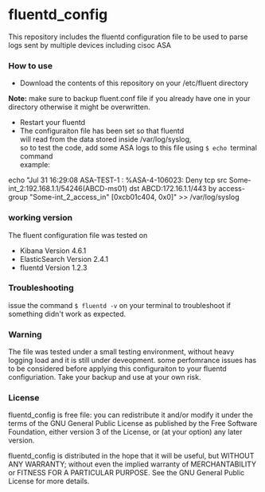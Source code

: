 # fluentd_config
This repository includes the fluentd configuration file to be used to parse logs sent by multiple devices including cisoc ASA


### How to use
- Download the contents of this repository on your /etc/fluent directory

**Note:**
make sure to backup fluent.conf file if you already have one in your directory otherwise it might be overwritten.

- Restart your fluentd 
- The configuraiton file has been set so that fluentd<br> will read from the data stored inside /var/log/syslog,<br> so to test the code, add some ASA logs to this file using ```$ echo ```terminal command<br> example:

echo \"Jul 31 16:29:08 ASA-TEST-1 : %ASA-4-106023: Deny tcp src Some-int_2:192.168.1.1/54246(ABCD-ms01) dst ABCD:172.16.1.1/443 by access-group \"Some-int_2_access_in\" [0xcb01c404, 0x0]\" >> /var/log/syslog


### working version
The fluent configuration file was tested on 
- Kibana Version 	4.6.1
- ElasticSearch Version 2.4.1
- fluentd Version 1.2.3

### Troubleshooting
issue the command ```$ fluentd -v``` on your terminal 
to troubleshoot if something didn't work as expected.

### Warning
The file was tested under a small testing environment,
without heavy logging load and it is still under deveopment.
some perfomrance issues has to be considered before applying 
this configuraiton to your fluentd configuriation.
Take your backup and use at your own risk.

### License
fluentd_config is free file: you can redistribute it and/or modify it under the terms of the GNU General Public License as published by the Free Software Foundation, either version 3 of the License, or (at your option) any later version.

fluentd_config is distributed in the hope that it will be useful, but WITHOUT ANY WARRANTY; without even the implied warranty of MERCHANTABILITY or FITNESS FOR A PARTICULAR PURPOSE. See the GNU General Public License for more details.
